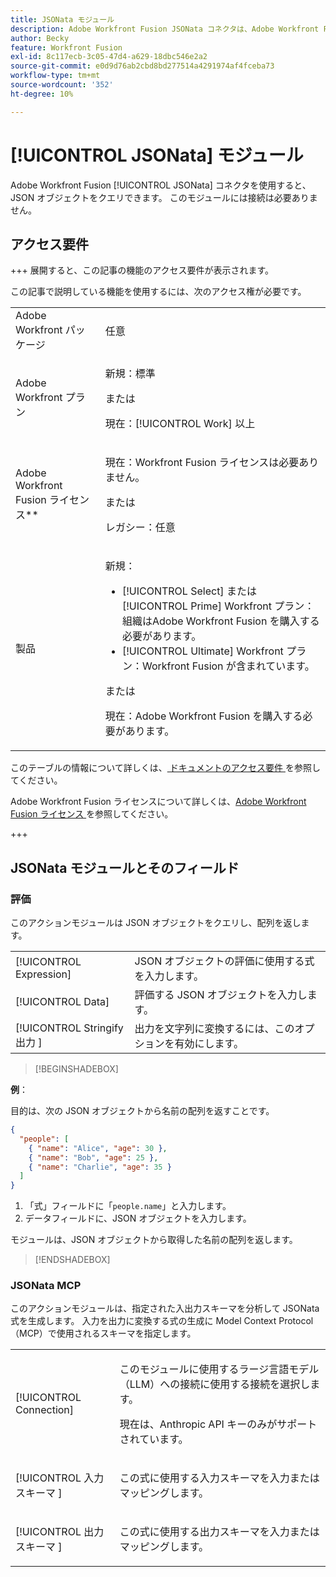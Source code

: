 ```yaml
---
title: JSONata モジュール
description: Adobe Workfront Fusion JSONata コネクタは、Adobe Workfront Fusion がデータコンテンツをさらに操作できるように、データを JSON 形式で処理するモジュールを提供します。
author: Becky
feature: Workfront Fusion
exl-id: 8c117ecb-3c05-47d4-a629-18dbc546e2a2
source-git-commit: e0d9d76ab2cbd8bd277514a4291974af4fceba73
workflow-type: tm+mt
source-wordcount: '352'
ht-degree: 10%

---
```


# [!UICONTROL JSONata] モジュール

Adobe Workfront Fusion [!UICONTROL JSONata] コネクタを使用すると、JSON オブジェクトをクエリできます。 このモジュールには接続は必要ありません。

## アクセス要件

+++ 展開すると、この記事の機能のアクセス要件が表示されます。

この記事で説明している機能を使用するには、次のアクセス権が必要です。

<table style="table-layout:auto">
 <col> 
 <col> 
 <tbody> 
  <tr> 
   <td role="rowheader">Adobe Workfront パッケージ</td> 
   <td> <p>任意</p> </td> 
  </tr> 
  <tr data-mc-conditions=""> 
   <td role="rowheader">Adobe Workfront プラン</td> 
   <td> <p>新規：標準</p><p>または</p><p>現在：[!UICONTROL Work] 以上</p> </td> 
  </tr> 
  <tr> 
   <td role="rowheader">Adobe Workfront Fusion ライセンス**</td> 
   <td>
   <p>現在：Workfront Fusion ライセンスは必要ありません。</p>
   <p>または</p>
   <p>レガシー：任意 </p>
   </td> 
  </tr> 
  <tr> 
   <td role="rowheader">製品</td> 
   <td>
   <p>新規：</p> <ul><li>[!UICONTROL Select] または [!UICONTROL Prime] Workfront プラン：組織はAdobe Workfront Fusion を購入する必要があります。</li><li>[!UICONTROL Ultimate] Workfront プラン：Workfront Fusion が含まれています。</li></ul>
   <p>または</p>
   <p>現在：Adobe Workfront Fusion を購入する必要があります。</p>
   </td> 
  </tr>
 </tbody> 
</table>

このテーブルの情報について詳しくは、[ ドキュメントのアクセス要件 ](/help/workfront-fusion/references/licenses-and-roles/access-level-requirements-in-documentation.md) を参照してください。

Adobe Workfront Fusion ライセンスについて詳しくは、[Adobe Workfront Fusion ライセンス ](/help/workfront-fusion/set-up-and-manage-workfront-fusion/licensing-operations-overview/license-automation-vs-integration.md) を参照してください。

+++

## JSONata モジュールとそのフィールド

### 評価

このアクションモジュールは JSON オブジェクトをクエリし、配列を返します。

<table style="table-layout:auto"> 
 <col data-mc-conditions=""> 
 <col data-mc-conditions=""> 
 <tbody> 
  <tr> 
   <td role="rowheader">[!UICONTROL Expression]</td> 
   <td>JSON オブジェクトの評価に使用する式を入力します。 </td> 
  </tr> 
  <tr> 
   <td role="rowheader">[!UICONTROL Data] </td> 
   <td> 評価する JSON オブジェクトを入力します。  </td> 
  </tr> 
  <tr> 
   <td role="rowheader">[!UICONTROL Stringify 出力 ] </td> 
   <td> 出力を文字列に変換するには、このオプションを有効にします。  </td> 
  </tr> 
  </tbody>
  </table>

>[!BEGINSHADEBOX]

**例**：

目的は、次の JSON オブジェクトから名前の配列を返すことです。

```JSON
{
  "people": [
    { "name": "Alice", "age": 30 },
    { "name": "Bob", "age": 25 },
    { "name": "Charlie", "age": 35 }
  ]
}
```

1. 「式」フィールドに「`people.name`」と入力します。
1. データフィールドに、JSON オブジェクトを入力します。

モジュールは、JSON オブジェクトから取得した名前の配列を返します。

>[!ENDSHADEBOX]



### JSONata MCP

このアクションモジュールは、指定された入出力スキーマを分析して JSONata 式を生成します。 入力を出力に変換する式の生成に Model Context Protocol （MCP）で使用されるスキーマを指定します。




<table style="table-layout:auto"> 
 <col> 
 <col> 
 <tbody> 
  <tr> 
   <td role="rowheader">[!UICONTROL Connection]</td> 
   <td> <p>このモジュールに使用するラージ言語モデル （LLM）への接続に使用する接続を選択します。</p> <p>現在は、Anthropic API キーのみがサポートされています。</p></td> 
  </tr> 
  <tr> 
   <td role="rowheader">[!UICONTROL 入力スキーマ ]</td> 
   <td> <p>この式に使用する入力スキーマを入力またはマッピングします。</p> </td> 
  </tr> 
  <tr> 
   <td role="rowheader">[!UICONTROL 出力スキーマ ]</td> 
   <td> <p>この式に使用する出力スキーマを入力またはマッピングします。</p> </td> 
  </tr> 
 </tbody> 
</table>
